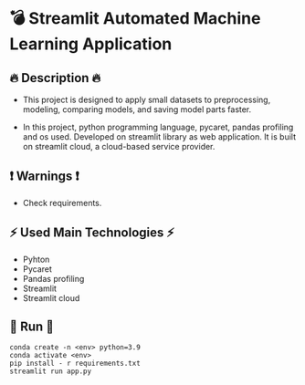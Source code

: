 # 💣 Streamlit Automated Machine Learning Application


## 🔥 Description 🔥

* This project is designed to apply small datasets to preprocessing, modeling, comparing models, and saving model parts faster.

* In this project, python programming language, pycaret, pandas profiling and os used. Developed on streamlit library as web application. It is built on streamlit cloud, a cloud-based service provider.

## ❗ Warnings ❗

  * Check requirements.

## ⚡ Used Main Technologies ⚡

* Pyhton
* Pycaret
* Pandas profiling
* Streamlit
* Streamlit cloud

## 🚀 Run 🚀

```
conda create -n <env> python=3.9
conda activate <env>
pip install - r requirements.txt
streamlit run app.py
```

